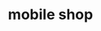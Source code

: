 ---
title: "mobile shop"
url: /kunnumpuram/mobile-shop-kunnumpuram-vengara-road/
shop: mobile phone
---